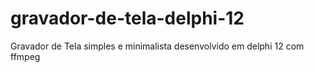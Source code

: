 # gravador-de-tela-delphi-12
Gravador de Tela simples e minimalista desenvolvido em delphi 12 com ffmpeg
